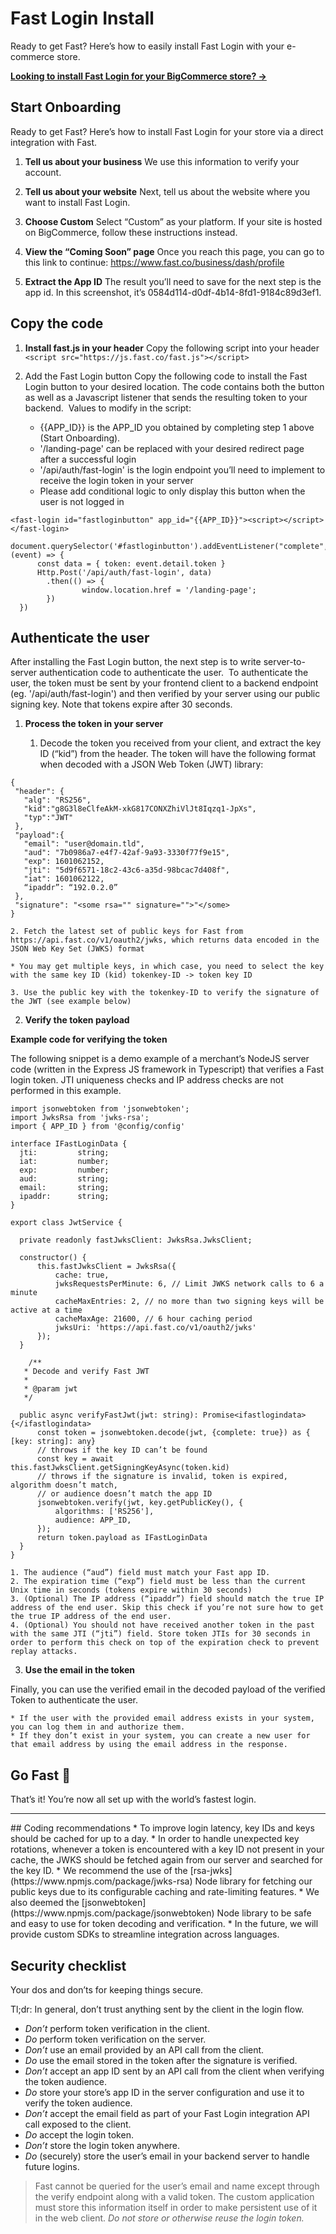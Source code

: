  # Fast Login Install

Ready to get Fast? Here’s how to easily install Fast Login with your e-commerce store.

[**Looking to install Fast Login for your BigCommerce store? →**](/developer-portal/fast-login-for-bigcommerce)

## Start Onboarding
Ready to get Fast? Here’s how to install Fast Login for your store via a direct integration with Fast.

1. **Tell us about your business**
We use this information to verify your account.

2. **Tell us about your website**
Next, tell us about the website where you want to install Fast Login.

3. **Choose Custom**
Select “Custom” as your platform. If your site is hosted on BigCommerce, follow these instructions instead.

4. **View the “Coming Soon” page**
Once you reach this page, you can go to this link to continue: https://www.fast.co/business/dash/profile

5. **Extract the App ID**
The result you’ll need to save for the next step is the app id. In this screenshot, it’s 0584d114-d0df-4b14-8fd1-9184c89d3ef1.

## Copy the code

1. **Install fast.js in your header**
Copy the following script into your header
`<script src="https://js.fast.co/fast.js"></script>`

2. Add the Fast Login button
Copy the following code to install the Fast Login button to your desired location. The code contains both the button as well as a Javascript listener that sends the resulting token to your backend. 
‍
Values to modify in the script:
    * {{APP_ID}} is the APP_ID you obtained by completing step 1 above (Start Onboarding).
    * '/landing-page' can be replaced with your desired redirect page after a successful login 
    * '/api/auth/fast-login' is the login endpoint you’ll need to implement to receive the login token in your server
    * Please add conditional logic to only display this button when the user is not logged in

```
<fast-login id="fastloginbutton" app_id="{{APP_ID}}"><script></script></fast-login>
  document.querySelector('#fastloginbutton').addEventListener("complete", (event) => {
      const data = { token: event.detail.token }
      Http.Post('/api/auth/fast-login', data)
        .then(() => {
                window.location.href = '/landing-page';
        })
  })
```

## Authenticate the user
After installing the Fast Login button, the next step is to write server-to-server authentication code to authenticate the user.
‍
To authenticate the user, the token must be sent by your frontend client to a backend endpoint (eg. '/api/auth/fast-login') and then verified by your server using our public signing key. Note that tokens expire after 30 seconds.

1. **Process the token in your server**

    1. Decode the token you received from your client, and extract the key ID (“kid”) from the header. The token will have the following format when decoded with a JSON Web Token (JWT) library:

```
{
 "header": {
   "alg": "RS256",
   "kid":"g8G3l8eClfeAkM-xkG817CONXZhiVlJt8Iqzq1-JpXs",
   "typ":"JWT"
 },
 "payload":{
   "email": "user@domain.tld",
   "aud": "7b0986a7-e4f7-42af-9a93-3330f77f9e15",
   "exp": 1601062152,
   "jti": "5d9f6571-18c2-43c6-a35d-98bcac7d408f",
   "iat": 1601062122,
   “ipaddr”: “192.0.2.0”
 },
 "signature": "<some rsa="" signature="">"</some>
}
```

    2. Fetch the latest set of public keys for Fast from https://api.fast.co/v1/oauth2/jwks, which returns data encoded in the JSON Web Key Set (JWKS) format

    * You may get multiple keys, in which case, you need to select the key with the same key ID (kid) tokenkey-ID -> token key ID

    3. Use the public key with the tokenkey-ID to verify the signature of the JWT (see example below)

2. **Verify the token payload**

**Example code for verifying the token**

The following snippet is a demo example of a merchant’s NodeJS server code (written in the Express JS framework in Typescript) that verifies a Fast login token. JTI uniqueness checks and IP address checks are not performed in this example.

```
import jsonwebtoken from 'jsonwebtoken';
import JwksRsa from 'jwks-rsa';
import { APP_ID } from '@config/config'

interface IFastLoginData {
  jti:         string;
  iat:         number;
  exp:         number;
  aud:         string;
  email:       string;
  ipaddr:      string;
}

export class JwtService {

  private readonly fastJwksClient: JwksRsa.JwksClient;

  constructor() {
      this.fastJwksClient = JwksRsa({
          cache: true,
          jwksRequestsPerMinute: 6, // Limit JWKS network calls to 6 a minute
          cacheMaxEntries: 2, // no more than two signing keys will be active at a time
          cacheMaxAge: 21600, // 6 hour caching period
          jwksUri: 'https://api.fast.co/v1/oauth2/jwks'
      });
  }  

    /**
   * Decode and verify Fast JWT
   *
   * @param jwt
   */
‍
  public async verifyFastJwt(jwt: string): Promise<ifastlogindata> {</ifastlogindata>
      const token = jsonwebtoken.decode(jwt, {complete: true}) as { [key: string]: any}
      // throws if the key ID can’t be found
      const key = await this.fastJwksClient.getSigningKeyAsync(token.kid)
      // throws if the signature is invalid, token is expired, algorithm doesn’t match,
      // or audience doesn’t match the app ID
      jsonwebtoken.verify(jwt, key.getPublicKey(), {
          algorithms: ['RS256'],
          audience: APP_ID,
      });
      return token.payload as IFastLoginData
  }
}
```

    1. The audience (“aud”) field must match your Fast app ID. 
    2. The expiration time (“exp”) field must be less than the current Unix time in seconds (tokens expire within 30 seconds)
    3. (Optional) The IP address (“ipaddr”) field should match the true IP address of the end user. Skip this check if you’re not sure how to get the true IP address of the end user.
    4. (Optional) You should not have received another token in the past with the same JTI (“jti”) field. Store token JTIs for 30 seconds in order to perform this check on top of the expiration check to prevent replay attacks.

3. **Use the email in the token**

Finally, you can use the verified email in the decoded payload of the verified Token to authenticate the user. 

    * If the user with the provided email address exists in your system, you can log them in and authorize them.
    * If they don’t exist in your system, you can create a new user for that email address by using the email address in the response.

## Go Fast 🚀
That’s it! You’re now all set up with the world’s fastest login.

<hr>
## Coding recommendations
    * To improve login latency, key IDs and keys should be cached for up to a day. 
    * In order to handle unexpected key rotations, whenever a token is encountered with a key ID not present in your cache, the JWKS should be fetched again from our server and searched for the key ID.
    * We recommend the use of the [rsa-jwks](https://www.npmjs.com/package/jwks-rsa) Node library for fetching our public keys due to its configurable caching and rate-limiting features. 
    * We also deemed the [jsonwebtoken](https://www.npmjs.com/package/jsonwebtoken) Node library to be safe and easy to use for token decoding and verification. 
    * In the future, we will provide custom SDKs to streamline integration across languages.

## Security checklist
Your dos and don’ts for keeping things secure.

Tl;dr: In general, don’t trust anything sent by the client in the login flow.

* *Don’t* perform token verification in the client. 
* *Do* perform token verification on the server.
* *Don’t* use an email provided by an API call from the client. 
* *Do* use the email stored in the token after the signature is verified.
* *Don’t* accept an app ID sent by an API call from the client when verifying the token audience.
* *Do* store your store’s app ID in the server configuration and use it to verify the token audience.
* *Don’t* accept the email field as part of your Fast Login integration API call exposed to the client. 
* *Do* accept the login token.
* *Don’t* store the login token anywhere.
* *Do* (securely) store the user’s email in your backend server to handle future logins.

> Fast cannot be queried for the user’s email and name except through the verify endpoint along with a valid token. The custom application must store this information itself in order to make persistent use of it in the web client. *Do not store or otherwise reuse the login token.*
